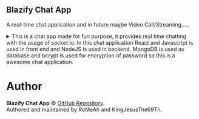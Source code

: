 ## Blazify Chat App
<!-- more stuff here information and something else -->

A real-time chat application and in future maybe Video Call/Streaming.....

<!-- Drop down option !-->

<details> <summary> This is a chat app made for fun purpose, it provides real time chatting with the usage of socket.io. In this chat application React and Javascript is used in front end and NodeJS is used in backend. MongoDB is used as database and bcrypt is used for encryption of password so this is a awesome chat application. </summary>

Content

</details>

<!-- Author and stuff -->

# Author

**Blazify Chat App** © [GitHub Repository](https://github.com/Blazify/blazify-chat-app).  
Authored and maintained by RoMeAh and KingJesusThe69Th.
